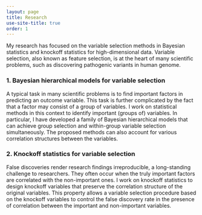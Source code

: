 ```yaml
---
layout: page
title: Research
use-site-title: true
order: 1
---
```


My research has focused on the variable selection methods in Bayesian statistics and knockoff statistics for high-dimensional data. Variable selection, also known as feature selection, is at the heart of many scientific problems, such as discovering pathogenic variants in human genome.

### 1. Bayesian hierarchical models for variable selection

A typical task in many scientific problems is to find important factors in predicting an outcome variable. This task is further complicated by the fact that a factor may consist of a group of variables. I work on statistical methods in this context to identify important (groups of) variables. In particular, I have developed a family of Bayesian hierarchical models that can achieve group selection and within-group variable selection simultaneously. The proposed methods can also account for various correlation structures between the variables. 

### 2. Knockoff statistics for variable selection

False discoveries render research findings irreproducible, a long-standing challenge to researchers. They often occur when the truly important factors are correlated with the non-important ones. I work on knockoff statistics to design knockoff variables that preserve the correlation structure of the original variables. This property allows a variable selection procedure based on the knockoff variables to control the false discovery rate in the presence of correlation between the important and non-important variables.
